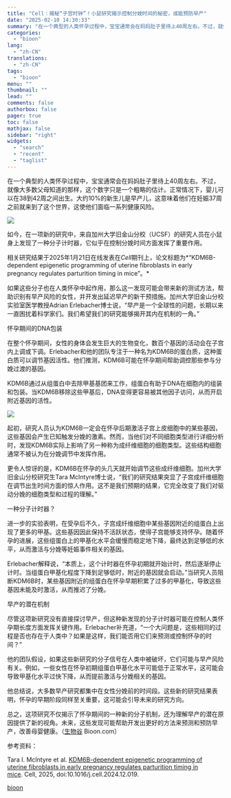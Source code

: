 ```yaml
---
title: "Cell：揭秘“子宫时钟”！小鼠研究揭示控制分娩时间的秘密，或能预防早产"
date: "2025-02-10 14:30:33"
summary: "在一个典型的人类怀孕过程中，宝宝通常会在妈妈肚子里待上40周左右。不过，就像大多数父母知道的那样，这..."
categories:
  - "bioon"
lang:
  - "zh-CN"
translations:
  - "zh-CN"
tags:
  - "bioon"
menu: ""
thumbnail: ""
lead: ""
comments: false
authorbox: false
pager: true
toc: false
mathjax: false
sidebar: "right"
widgets:
  - "search"
  - "recent"
  - "taglist"
---
```


在一个典型的人类怀孕过程中，宝宝通常会在妈妈肚子里待上40周左右。不过，就像大多数父母知道的那样，这个数字只是一个粗略的估计。正常情况下，婴儿可以在38到42周之间出生。大约10%的新生儿是早产儿，这意味着他们在妊娠37周之前就来到了这个世界，这使他们面临一系列健康风险。

![](https://img.medsci.cn/bioon-com/20250125/1737788032934_2185383.png)

如今，在一项新的研究中，来自加州大学旧金山分校（UCSF）的研究人员在小鼠身上发现了一种分子计时器，它似乎在控制分娩时间方面发挥了重要作用。

相关研究结果于2025年1月21日在线发表在*Cell*期刊上，论文标题为*“KDM6B-dependent epigenetic programming of uterine fibroblasts in early pregnancy regulates parturition timing in mice”。*

如果这些分子也在人类怀孕中起作用，那么这一发现可能会带来新的测试方法，帮助识别有早产风险的女性，并开发出延迟早产的新干预措施。加州大学旧金山分校实验室医学教授Adrian Erlebacher博士说，“早产是一个全球性的问题，长期以来一直困扰着科学家们。我们希望我们的研究能够揭开其内在机制的一角。”

怀孕期间的DNA包装

在整个怀孕期间，女性的身体会发生巨大的生物变化，数百个基因的活动会在子宫内上调或下调。Erlebacher和他的团队专注于一种名为KDM6B的蛋白质，这种蛋白质可以调节基因活性。他们推测，KDM6B可能在怀孕期间帮助调控那些参与分娩过渡的基因。

KDM6B通过从组蛋白中去除甲基基团来工作，组蛋白有助于DNA在细胞内的组装和包装。当KDM6B移除这些甲基后，DNA变得更容易被其他因子访问，从而开启附近基因的活性。

![](https://img.medsci.cn/bioon-com/20250125/1737788156011_2185383.jpeg)

起初，研究人员认为KDM6B一定会在怀孕后期激活子宫上皮细胞中的某些基因，这些基因会产生已知触发分娩的激素。然而，当他们对不同细胞类型进行详细分析时，发现KDM6B实际上影响了另一种称为成纤维细胞的细胞类型。这些结构细胞通常不被认为在分娩调节中发挥作用。

更令人惊讶的是，KDM6B在怀孕的头几天就开始调节这些成纤维细胞。加州大学旧金山分校研究生Tara McIntyre博士说，“我们的研究结果突显了子宫成纤维细胞在调节出生时间方面的惊人作用。这不是我们预期的结果，它完全改变了我们对驱动分娩的细胞类型和过程的理解。”

一种分子计时器？

进一步的实验表明，在受孕后不久，子宫成纤维细胞中某些基因附近的组蛋白上出现了更多的甲基。这些基因因此保持不活跃状态，使得子宫能够支持怀孕。随着怀孕的进展，这些组蛋白上的甲基化水平会缓慢而稳定地下降，最终达到足够低的水平，从而激活与分娩等妊娠事件相关的基因。

Erlebacher解释说，“本质上，这个计时器在怀孕初期就开始计时，然后逐渐停止计时。当组蛋白甲基化程度下降到足够低时，附近的基因就会启动。”当研究人员阻断KDM6B时，某些基因附近的组蛋白在怀孕早期积累了过多的甲基化，导致这些基因未能及时激活，从而推迟了分娩。

早产的潜在机制

尽管这项新研究没有直接探讨早产，但这种新发现的分子计时器可能在控制人类怀孕期长度方面发挥关键作用。Erlebacher补充道，“一个大问题是，这些相同的过程是否也存在于人类中？如果是这样，我们能否用它们来预测或控制怀孕的时间？”

他的团队假设，如果这些新研究的分子信号在人类中被破坏，它们可能与早产风险有关。例如，一些女性在怀孕初期组蛋白甲基化水平可能低于正常水平，这可能会导致甲基化水平过快下降，从而提前激活与分娩相关的基因。

他总结说，大多数早产研究都集中在女性分娩前的时间段。这些新的研究结果表明，怀孕的早期阶段同样至关重要，这可能会引导未来的研究方向。

总之，这项研究不仅揭示了怀孕期间的一种新的分子机制，还为理解早产的潜在原因提供了新的视角。未来，这些发现可能帮助开发出更好的方法来预测和预防早产，改善母婴健康。（[生物谷](https://www.bioon.com) Bioon.com）

参考资料：

Tara I. McIntyre et al. [KDM6B-dependent epigenetic programming of uterine fibroblasts in early pregnancy regulates parturition timing in mice](https://dx.doi.org/10.1016/j.cell.2024.12.019). Cell, 2025, doi:10.1016/j.cell.2024.12.019.

[bioon](http://news.bioon.com/article/59f08610338c.html)
